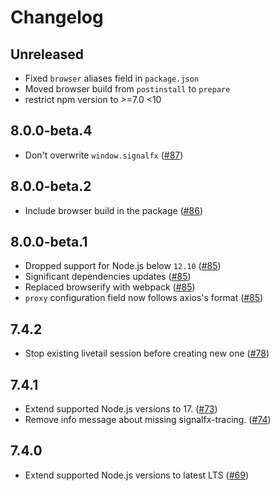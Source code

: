 # Changelog

## Unreleased

- Fixed `browser` aliases field in `package.json`
- Moved browser build from `postinstall` to `prepare`
- restrict npm version to >=7.0 <10

## 8.0.0-beta.4

- Don't overwrite `window.signalfx` ([#87](https://github.com/signalfx/signalfx-nodejs/pull/87))

## 8.0.0-beta.2

- Include browser build in the package ([#86](https://github.com/signalfx/signalfx-nodejs/pull/86))

## 8.0.0-beta.1

- Dropped support for Node.js below `12.10` ([#85](https://github.com/signalfx/signalfx-nodejs/pull/85))
- Significant dependencies updates ([#85](https://github.com/signalfx/signalfx-nodejs/pull/85))
- Replaced browserify with webpack ([#85](https://github.com/signalfx/signalfx-nodejs/pull/85))
- `proxy` configuration field now follows axios's format ([#85](https://github.com/signalfx/signalfx-nodejs/pull/85))

## 7.4.2

- Stop existing livetail session before creating new one
  ([#78](https://github.com/signalfx/signalfx-nodejs/pull/78))

## 7.4.1

- Extend supported Node.js versions to 17.
  ([#73](https://github.com/signalfx/signalfx-nodejs/pull/73))
- Remove info message about missing signalfx-tracing.
  ([#74](https://github.com/signalfx/signalfx-nodejs/pull/74))

## 7.4.0

- Extend supported Node.js versions to latest LTS
  ([#69](https://github.com/signalfx/signalfx-nodejs/pull/69))
